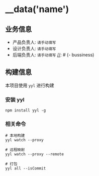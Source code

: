 [//]: # (+ title)
# __data('name')
[//]: # (- title)
[//]: # (+ bussiness)
## 业务信息
* 产品负责人: `请手动填写`
* 设计负责人: `请手动填写`
* 后端负责人: `请手动填写`
[//]: # (- bussiness)

[//]: # (+ environment)
[//]: # (- environment)

[//]: # (+ workflow)
## 构建信息
本项目使用 `yyl` 进行构建

### 安装 yyl
```
npm install yyl -g
```

### 相关命令
```
# 本地构建
yyl watch --proxy

# 远程映射
yyl watch --proxy --remote

# 打包
yyl all --isCommit
```
[//]: # (- workflow)

